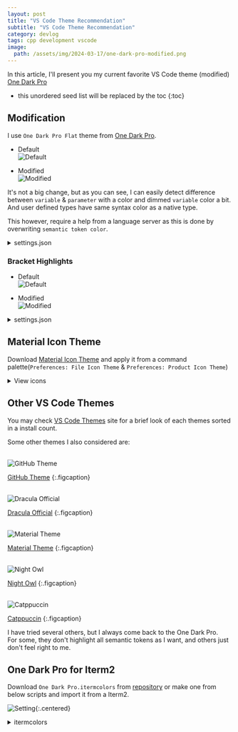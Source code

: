 ```yaml
---
layout: post
title: "VS Code Theme Recommendation"
subtitle: "VS Code Theme Recommendation"
category: devlog
tags: cpp development vscode
image:
  path: /assets/img/2024-03-17/one-dark-pro-modified.png
---
```


In this article, I'll present you my current favorite VS Code theme (modified) [One Dark Pro]

[One Dark Pro]: https://marketplace.visualstudio.com/items?itemName=zhuangtongfa.Material-theme

<!--more-->

* this unordered seed list will be replaced by the toc
{:toc}

## Modification

I use `One Dark Pro Flat` theme from [One Dark Pro].

* Default<br>
  ![Default](/assets/img/2024-03-17/one-dark-pro-default.png)

* Modified<br>
  ![Modified](/assets/img/2024-03-17/one-dark-pro-modified.png)

It's not a big change, but as you can see, I can easily detect difference between `variable` & `parameter` with a color and dimmed `variable` color a bit. And user defined types have same syntax color as a native type.

This however, require a help from a language server as this is done by overwriting `semantic token color`.

<details>
<summary>settings.json</summary>
<div markdown="1">
```json
"editor.semanticTokenColorCustomizations": {
  "[One Dark Pro Flat]": {
    "rules": {
      "parameter": "#B392F0",
      "property": "#82B1FF",
      "type": "#C678DD",
      "variable": "#E06C75"
    }
  }
},
```
</div>
</details>

### Bracket Highlights

* Default<br>
  ![Default](/assets/img/2024-03-17/bracket-default.png)

* Modified<br>
  ![Modified](/assets/img/2024-03-17/bracket-modified.png)

<details>
<summary>settings.json</summary>
<div markdown="1">
```json
"workbench.colorCustomizations": {
  "editorBracketHighlight.foreground1": "#E5C07B",
  "editorBracketHighlight.foreground2": "#B392F0",
  "editorBracketHighlight.foreground3": "#61AFEF",
  "editorBracketHighlight.foreground4": "#98C379",
  "editorBracketHighlight.foreground5": "#87cefa",
  "editorBracketHighlight.foreground6": "#CCFF90",
  "editorBracketHighlight.unexpectedBracket.foreground": "#F44747"
},
```
</div>
</details>

## Material Icon Theme

Download [Material Icon Theme] and apply it from a command palette(`Preferences: File Icon Theme` & `Preferences: Product Icon Theme`)

<details>
<summary>View icons</summary>
<div markdown="1">
* File Icons<br>
  ![Material File Icons](/assets/img/2024-03-17/material-theme-fileIcons.png){:.centered}
* Folder Icons<br>
  ![Material Folder Icons](/assets/img/2024-03-17/material-theme-folderIcons.png){:.centered}
</div>
</details>

[Material Icon Theme]: https://marketplace.visualstudio.com/items?itemName=PKief.material-icon-theme

## Other VS Code Themes

You may check [VS Code Themes] site for a brief look of each themes sorted in a install count.

Some other themes I also considered are:

<br>![GitHub Theme](/assets/img/2024-03-17/github-dark.svg)

[GitHub Theme]
{:.figcaption}

<br>![Dracula Official](/assets/img/2024-03-17/dracula.svg)

[Dracula Official]
{:.figcaption}

<br>![Material Theme](/assets/img/2024-03-17/material-theme-darker.svg)

[Material Theme]
{:.figcaption}

<br>![Night Owl](/assets/img/2024-03-17/night-owl.svg)

[Night Owl]
{:.figcaption}

<br>![Catppuccin](/assets/img/2024-03-17/catppuccin-mocha.svg)

[Catppuccin]
{:.figcaption}

I have tried several others, but I always come back to the One Dark Pro.<br>
For some, they don't highlight all semantic tokens as I want, and others just don't feel right to me.

[VS Code Themes]: https://vscodethemes.com/?language=cpp&type=dark&sortBy=installs
[GitHub Theme]: https://marketplace.visualstudio.com/items?itemName=GitHub.github-vscode-theme
[Dracula Official]: https://marketplace.visualstudio.com/items?itemName=dracula-theme.theme-dracula
[Material Theme]: https://marketplace.visualstudio.com/items?itemName=Equinusocio.vsc-material-theme
[Night Owl]: https://marketplace.visualstudio.com/items?itemName=sdras.night-owl
[Catppuccin]: https://marketplace.visualstudio.com/items?itemName=Catppuccin.catppuccin-vsc

## One Dark Pro for Iterm2

Download `One Dark Pro.itermcolors` from [repository] or make one from below scripts and import it from a Iterm2.

![Setting](/assets/img/2024-03-17/iterm2.png){:.centered}

<details>
<summary>itermcolors</summary>
<div markdown="1">
```xml
<?xml version="1.0" encoding="UTF-8"?>
<!DOCTYPE plist PUBLIC "-//Apple//DTD PLIST 1.0//EN" "http://www.apple.com/DTDs/PropertyList-1.0.dtd">
<plist version="1.0">
<dict>
 <key>Ansi 0 Color</key>
 <dict>
  <key>Alpha Component</key>
  <real>1</real>
  <key>Blue Component</key>
  <real>0.32246223092079163</real>
  <key>Color Space</key>
  <string>sRGB</string>
  <key>Green Component</key>
  <real>0.26643401384353638</real>
  <key>Red Component</key>
  <real>0.24329492449760437</real>
 </dict>
 <key>Ansi 1 Color</key>
 <dict>
  <key>Alpha Component</key>
  <real>1</real>
  <key>Blue Component</key>
  <real>0.36486649513244629</real>
  <key>Color Space</key>
  <string>sRGB</string>
  <key>Green Component</key>
  <real>0.27919146418571472</real>
  <key>Red Component</key>
  <real>0.94884318113327026</real>
 </dict>
 <key>Ansi 10 Color</key>
 <dict>
  <key>Alpha Component</key>
  <real>1</real>
  <key>Blue Component</key>
  <real>0.39388945698738098</real>
  <key>Color Space</key>
  <string>sRGB</string>
  <key>Green Component</key>
  <real>0.891704261302948</real>
  <key>Red Component</key>
  <real>0.56875580549240112</real>
 </dict>
 <key>Ansi 11 Color</key>
 <dict>
  <key>Alpha Component</key>
  <real>1</real>
  <key>Blue Component</key>
  <real>0.26780635118484497</real>
  <key>Color Space</key>
  <string>sRGB</string>
  <key>Green Component</key>
  <real>0.54989564418792725</real>
  <key>Red Component</key>
  <real>0.86179488897323608</real>
 </dict>
 <key>Ansi 12 Color</key>
 <dict>
  <key>Alpha Component</key>
  <real>1</real>
  <key>Blue Component</key>
  <real>1</real>
  <key>Color Space</key>
  <string>sRGB</string>
  <key>Green Component</key>
  <real>0.69005459547042847</real>
  <key>Red Component</key>
  <real>0.090461708605289459</real>
 </dict>
 <key>Ansi 13 Color</key>
 <dict>
  <key>Alpha Component</key>
  <real>1</real>
  <key>Blue Component</key>
  <real>0.87639153003692627</real>
  <key>Color Space</key>
  <string>sRGB</string>
  <key>Green Component</key>
  <real>0.47924214601516724</real>
  <key>Red Component</key>
  <real>0.84598284959793091</real>
 </dict>
 <key>Ansi 14 Color</key>
 <dict>
  <key>Alpha Component</key>
  <real>1</real>
  <key>Blue Component</key>
  <real>0.87735253572463989</real>
  <key>Color Space</key>
  <string>sRGB</string>
  <key>Green Component</key>
  <real>0.81886249780654907</real>
  <key>Red Component</key>
  <real>0.007810110691934824</real>
 </dict>
 <key>Ansi 15 Color</key>
 <dict>
  <key>Alpha Component</key>
  <real>1</real>
  <key>Blue Component</key>
  <real>0.99999994039535522</real>
  <key>Color Space</key>
  <string>sRGB</string>
  <key>Green Component</key>
  <real>0.99999994039535522</real>
  <key>Red Component</key>
  <real>0.9999966025352478</real>
 </dict>
 <key>Ansi 2 Color</key>
 <dict>
  <key>Alpha Component</key>
  <real>1</real>
  <key>Blue Component</key>
  <real>0.39374667406082153</real>
  <key>Color Space</key>
  <string>sRGB</string>
  <key>Green Component</key>
  <real>0.8915981650352478</real>
  <key>Red Component</key>
  <real>0.57432925701141357</real>
 </dict>
 <key>Ansi 3 Color</key>
 <dict>
  <key>Alpha Component</key>
  <real>1</real>
  <key>Blue Component</key>
  <real>0.26780635118484497</real>
  <key>Color Space</key>
  <string>sRGB</string>
  <key>Green Component</key>
  <real>0.54989564418792725</real>
  <key>Red Component</key>
  <real>0.86179488897323608</real>
 </dict>
 <key>Ansi 4 Color</key>
 <dict>
  <key>Alpha Component</key>
  <real>1</real>
  <key>Blue Component</key>
  <real>1</real>
  <key>Color Space</key>
  <string>sRGB</string>
  <key>Green Component</key>
  <real>0.69005459547042847</real>
  <key>Red Component</key>
  <real>0.090461708605289459</real>
 </dict>
 <key>Ansi 5 Color</key>
 <dict>
  <key>Alpha Component</key>
  <real>1</real>
  <key>Blue Component</key>
  <real>0.87639153003692627</real>
  <key>Color Space</key>
  <string>sRGB</string>
  <key>Green Component</key>
  <real>0.47924214601516724</real>
  <key>Red Component</key>
  <real>0.84598284959793091</real>
 </dict>
 <key>Ansi 6 Color</key>
 <dict>
  <key>Alpha Component</key>
  <real>1</real>
  <key>Blue Component</key>
  <real>0.87775212526321411</real>
  <key>Color Space</key>
  <string>sRGB</string>
  <key>Green Component</key>
  <real>0.81978398561477661</real>
  <key>Red Component</key>
  <real>0.0</real>
 </dict>
 <key>Ansi 7 Color</key>
 <dict>
  <key>Alpha Component</key>
  <real>1</real>
  <key>Blue Component</key>
  <real>0.79459840059280396</real>
  <key>Color Space</key>
  <string>sRGB</string>
  <key>Green Component</key>
  <real>0.75171965360641479</real>
  <key>Red Component</key>
  <real>0.72623991966247559</real>
 </dict>
 <key>Ansi 8 Color</key>
 <dict>
  <key>Alpha Component</key>
  <real>1</real>
  <key>Blue Component</key>
  <real>0.51439088582992554</real>
  <key>Color Space</key>
  <string>sRGB</string>
  <key>Green Component</key>
  <real>0.46512907743453979</real>
  <key>Red Component</key>
  <real>0.43546438217163086</real>
 </dict>
 <key>Ansi 9 Color</key>
 <dict>
  <key>Alpha Component</key>
  <real>1</real>
  <key>Blue Component</key>
  <real>0.3651004433631897</real>
  <key>Color Space</key>
  <string>sRGB</string>
  <key>Green Component</key>
  <real>0.27986931800842285</real>
  <key>Red Component</key>
  <real>0.94453364610671997</real>
 </dict>
 <key>Background Color</key>
 <dict>
  <key>Alpha Component</key>
  <real>1</real>
  <key>Blue Component</key>
  <real>0.20697581768035889</real>
  <key>Color Space</key>
  <string>sRGB</string>
  <key>Green Component</key>
  <real>0.17255491018295288</real>
  <key>Red Component</key>
  <real>0.15368783473968506</real>
 </dict>
 <key>Badge Color</key>
 <dict>
  <key>Alpha Component</key>
  <real>0.5</real>
  <key>Blue Component</key>
  <real>0.0</real>
  <key>Color Space</key>
  <string>sRGB</string>
  <key>Green Component</key>
  <real>0.1491314172744751</real>
  <key>Red Component</key>
  <real>1</real>
 </dict>
 <key>Bold Color</key>
 <dict>
  <key>Alpha Component</key>
  <real>1</real>
  <key>Blue Component</key>
  <real>0.79459840059280396</real>
  <key>Color Space</key>
  <string>sRGB</string>
  <key>Green Component</key>
  <real>0.75171965360641479</real>
  <key>Red Component</key>
  <real>0.72623991966247559</real>
 </dict>
 <key>Cursor Color</key>
 <dict>
  <key>Alpha Component</key>
  <real>1</real>
  <key>Blue Component</key>
  <real>0.78104829788208008</real>
  <key>Color Space</key>
  <string>sRGB</string>
  <key>Green Component</key>
  <real>0.78105825185775757</real>
  <key>Red Component</key>
  <real>0.7810397744178772</real>
 </dict>
 <key>Cursor Guide Color</key>
 <dict>
  <key>Alpha Component</key>
  <real>0.25</real>
  <key>Blue Component</key>
  <real>1</real>
  <key>Color Space</key>
  <string>sRGB</string>
  <key>Green Component</key>
  <real>0.9268307089805603</real>
  <key>Red Component</key>
  <real>0.70213186740875244</real>
 </dict>
 <key>Cursor Text Color</key>
 <dict>
  <key>Alpha Component</key>
  <real>1</real>
  <key>Blue Component</key>
  <real>1</real>
  <key>Color Space</key>
  <string>sRGB</string>
  <key>Green Component</key>
  <real>1</real>
  <key>Red Component</key>
  <real>0.99999600648880005</real>
 </dict>
 <key>Foreground Color</key>
 <dict>
  <key>Alpha Component</key>
  <real>1</real>
  <key>Blue Component</key>
  <real>0.88178509473800659</real>
  <key>Color Space</key>
  <string>sRGB</string>
  <key>Green Component</key>
  <real>0.81525641679763794</real>
  <key>Red Component</key>
  <real>0.76566249132156372</real>
 </dict>
 <key>Link Color</key>
 <dict>
  <key>Alpha Component</key>
  <real>1</real>
  <key>Blue Component</key>
  <real>0.99828165769577026</real>
  <key>Color Space</key>
  <string>sRGB</string>
  <key>Green Component</key>
  <real>0.69009816646575928</real>
  <key>Red Component</key>
  <real>0.087849192321300507</real>
 </dict>
 <key>Selected Text Color</key>
 <dict>
  <key>Alpha Component</key>
  <real>1</real>
  <key>Blue Component</key>
  <real>0.88072347640991211</real>
  <key>Color Space</key>
  <string>sRGB</string>
  <key>Green Component</key>
  <real>0.81633096933364868</real>
  <key>Red Component</key>
  <real>0.76351004838943481</real>
 </dict>
 <key>Selection Color</key>
 <dict>
  <key>Alpha Component</key>
  <real>1</real>
  <key>Blue Component</key>
  <real>0.30914402008056641</real>
  <key>Color Space</key>
  <string>sRGB</string>
  <key>Green Component</key>
  <real>0.27484309673309326</real>
  <key>Red Component</key>
  <real>0.24596336483955383</real>
 </dict>
</dict>
</plist>
```
</div>
</details>
<br>

[repository]: https://github.com/chinhsuanwu/one-dark-pro-iterm
